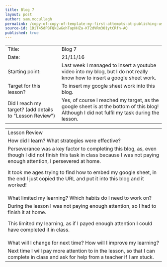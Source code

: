```yaml
---
title: Blog 7
layout: post
author: sam.mccullagh
permalink: /copy-of-copy-of-template-my-first-attempts-at-publishing-using-gitgub---sam-mccullagh/
source-id: 1DiT45dPBFQkEwGehTapHHZa-KT2dVRm3O1ytCRfn-AQ
published: true
---
```

<table>
  <tr>
    <td>Title:</td>
    <td>Blog 7</td>
  </tr>
  <tr>
    <td>Date:</td>
    <td>21/11/16</td>
  </tr>
  <tr>
    <td>Starting point:</td>
    <td>Last week I managed to insert a youtube video into my blog, but I do not really know how to insert a google sheet work.</td>
  </tr>
  <tr>
    <td>Target for this lesson?</td>
    <td>To insert my google sheet work into this blog.</td>
  </tr>
  <tr>
    <td>Did I reach my target? 
(add details to "Lesson Review")</td>
    <td>Yes, of course I reached my target, as the google sheet is at the bottom of this blog! Although I did not fulfil my task during the lesson.</td>
  </tr>
</table>


<table>
  <tr>
    <td>Lesson Review</td>
  </tr>
  <tr>
    <td>How did I learn? What strategies were effective? </td>
  </tr>
  <tr>
    <td>Perseverance was a key factor to completing this blog, as, even though I did not finish this task in class because I was not paying enough attention, I persevered at home. 

It took me ages trying to find how to embed my google sheet, in the end I just copied the URL and put it into this blog and it worked!</td>
  </tr>
  <tr>
    <td>What limited my learning? Which habits do I need to work on? </td>
  </tr>
  <tr>
    <td>During the lesson I was not paying enough attention, so I had to finish it at home.

This limited my learning, as if I payed enough attention I could have completed it in class.</td>
  </tr>
  <tr>
    <td>What will I change for next time? How will I improve my learning?</td>
  </tr>
  <tr>
    <td>Next time I will pay more attention to in the lesson, so that I can complete in class and ask for help from a teacher if I am stuck.</td>
  </tr>
</table>


